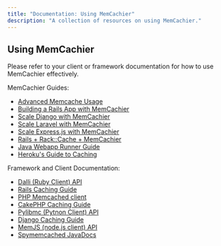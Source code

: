 ```yaml
---
title: "Documentation: Using MemCachier"
description: "A collection of resources on using MemCachier."
---
```


## Using MemCachier

Please refer to your client or framework documentation for how to use
MemCachier effectively.

MemCachier Guides:

  - [Advanced Memcache Usage](https://devcenter.heroku.com/articles/advanced-memcache)
  - [Building a Rails App with MemCachier](https://devcenter.heroku.com/articles/building-a-rails-3-application-with-memcache)
  - [Scale Django with MemCachier](https://devcenter.heroku.com/articles/django-memcache)
  - [Scale Laravel with MemCachier](https://devcenter.heroku.com/articles/laravel-memcache)
  - [Scale Express.js with MemCachier](https://devcenter.heroku.com/articles/expressjs-memcache)
  - [Rails + Rack::Cache + MemCachier](https://devcenter.heroku.com/articles/rack-cache-memcached-rails31)
  - [Java Webapp Runner Guide](https://devcenter.heroku.com/articles/java-webapp-runner)
  - [Heroku's Guide to Caching](https://devcenter.heroku.com/articles/caching-strategies)

Framework and Client Documentation:

  - [Dalli (Ruby Client) API](http://www.rubydoc.info/github/mperham/dalli/Dalli/Client)
  - [Rails Caching Guide](http://guides.rubyonrails.org/caching_with_rails.html)
  - [PHP Memcached client](http://www.php.net/manual/en/book.memcached.php)
  - [CakePHP Caching Guide](http://book.cakephp.org/2.0/en/core-libraries/caching.html)
  - [Pylibmc (Pytnon Client) API](http://sendapatch.se/projects/pylibmc/)
  - [Django Caching Guide](https://docs.djangoproject.com/en/dev/topics/cache/)
  - [MemJS (node.js client) API](https://memjs.netlify.com/)
  - [Spymemcached JavaDocs](https://dustin.github.io/java-memcached-client/apidocs/)
